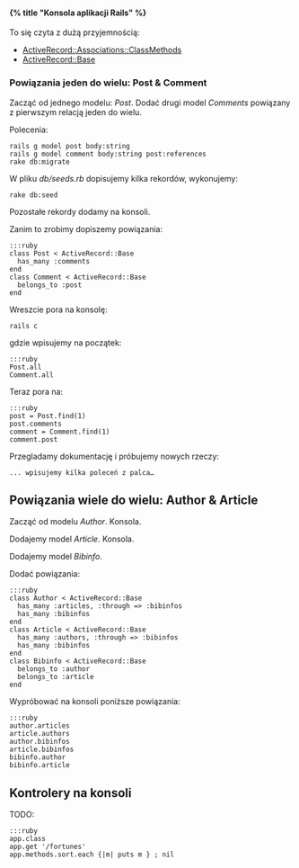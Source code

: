 #### {% title "Konsola aplikacji Rails" %}

To się czyta z dużą przyjemnością:

* [ActiveRecord::Associations::ClassMethods](http://api.rubyonrails.org/classes/ActiveRecord/Associations/ClassMethods.html)
* [ActiveRecord::Base](http://api.rubyonrails.org/classes/ActiveRecord/Base.html)


### Powiązania jeden do wielu: Post & Comment

Zacząć od jednego modelu: *Post*.
Dodać drugi model *Comments* powiązany z pierwszym relacją
jeden do wielu.

Polecenia:

    rails g model post body:string
    rails g model comment body:string post:references
    rake db:migrate

W pliku *db/seeds.rb* dopisujemy kilka rekordów, wykonujemy:

    rake db:seed

Pozostałe rekordy dodamy na konsoli.

Zanim to zrobimy dopiszemy powiązania:

    :::ruby
    class Post < ActiveRecord::Base
      has_many :comments
    end
    class Comment < ActiveRecord::Base
      belongs_to :post
    end

Wreszcie pora na konsolę:

    rails c

gdzie wpisujemy na początek:

    :::ruby
    Post.all
    Comment.all

Teraz pora na:

    :::ruby
    post = Post.find(1)
    post.comments
    comment = Comment.find(1)
    comment.post

Przegladamy dokumentację i próbujemy nowych rzeczy:

    ... wpisujemy kilka poleceń z palca…


## Powiązania wiele do wielu: Author & Article

Zacząć od modelu *Author*. Konsola.

Dodajemy model *Article*. Konsola.

Dodajemy model *Bibinfo*.

Dodać powiązania:

    :::ruby
    class Author < ActiveRecord::Base
      has_many :articles, :through => :bibinfos
      has_many :bibinfos
    end
    class Article < ActiveRecord::Base
      has_many :authors, :through => :bibinfos
      has_many :bibinfos
    end
    class Bibinfo < ActiveRecord::Base
      belongs_to :author
      belongs_to :article
    end

Wypróbować na konsoli poniższe powiązania:

    :::ruby
    author.articles
    article.authors
    author.bibinfos
    article.bibinfos
    bibinfo.author
    bibinfo.article



## Kontrolery na konsoli

TODO:

    :::ruby
    app.class
    app.get '/fortunes'
    app.methods.sort.each {|m| puts m } ; nil
